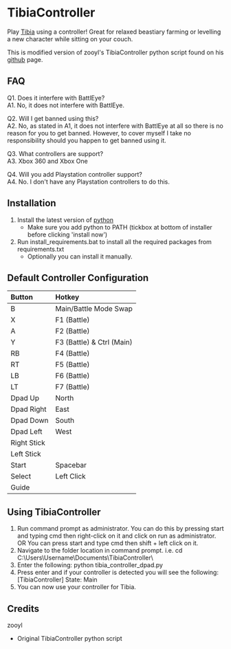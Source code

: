 # TibiaController

Play [Tibia](https://www.tibia.com/) using a controller! Great for relaxed beastiary farming or levelling a new character while sitting on your couch.

This is modified version of zooyl's TibiaController python script found on his [github](https://github.com/zooyl/TibiaController) page.

## FAQ

Q1. Does it interfere with BattlEye?<br />
A1. No, it does not interfere with BattlEye.

Q2. Will I get banned using this?<br />
A2. No, as stated in A1, it does not interfere with BattlEye at all so there is no reason for you to get banned. However, to cover myself I take no responsibility should you happen to get banned using it.

Q3. What controllers are support?<br />
A3. Xbox 360 and Xbox One

Q4. Will you add Playstation controller support?<br />
A4. No. I don't have any Playstation controllers to do this.

## Installation

1. Install the latest version of [python](https://www.python.org/downloads/)
	- Make sure you add python to PATH (tickbox at bottom of installer before clicking 'install now')
2. Run install_requirements.bat to install all the required packages from requirements.txt
	- Optionally you can install it manually.
	
## Default Controller Configuration

| Button | Hotkey |
| :- | :- |
| B | Main/Battle Mode Swap |
| X | F1 (Battle) |
| A | F2 (Battle) |
| Y | F3 (Battle) & Ctrl (Main) |
| RB | F4 (Battle) |
| RT | F5 (Battle) |
| LB | F6 (Battle) |
| LT | F7 (Battle) |
| Dpad Up | North |
| Dpad Right | East |
| Dpad Down | South |
| Dpad Left | West |
| Right Stick |  |
| Left Stick |  |
| Start | Spacebar |
| Select | Left Click |
| Guide |  |

## Using TibiaController

1. Run command prompt as administrator.
	You can do this by pressing start and typing cmd then right-click on it and click on run as administrator.
		OR
	You can press start and type cmd then shift + left click on it.
2. Navigate to the folder location in command prompt.
	i.e. cd C:\Users\Username\Documents\TibiaController\
3. Enter the following:
		python tibia_controller_dpad.py
4. Press enter and if your controller is detected you will see the following:
	[TibiaController] State: Main
5. You can now use your controller for Tibia.

## Credits

zooyl
 - Original TibiaController python script
